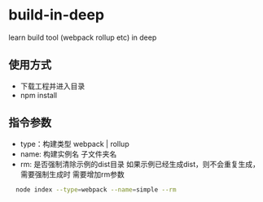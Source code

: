 # build-in-deep
learn build tool (webpack rollup etc) in deep

## 使用方式

- 下载工程并进入目录
- npm install

## 指令参数

- type：构建类型 webpack | rollup
- name: 构建实例名 子文件夹名
- rm: 是否强制清除示例的dist目录 如果示例已经生成dist，则不会重复生成，需要强制生成时 需要增加rm参数

```bash
  node index --type=webpack --name=simple --rm
```
